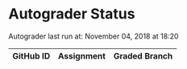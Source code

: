 # Autograder Status
Autograder last run at: November 04, 2018 at 18:20

| GitHub ID | Assignment | Graded Branch |
|-----------|------------|---------------|
